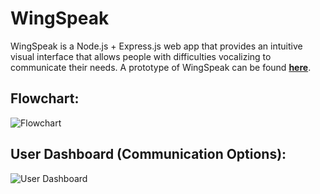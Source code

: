 # WingSpeak
WingSpeak is a Node.js + Express.js web app that provides an intuitive visual interface that allows people with difficulties vocalizing to communicate their needs.  A prototype of WingSpeak can be found **[here](https://wingspeak.zhuasmcs.repl.co/)**.

## Flowchart:
![Flowchart](https://user-images.githubusercontent.com/102745665/210923931-8f7cce81-b703-4f32-b1a2-3ef3c7da1a41.png)


## User Dashboard (Communication Options):
![User Dashboard](https://user-images.githubusercontent.com/102745665/210693978-5bd220cb-a5b5-41cd-99f9-46bb919572bd.png)
